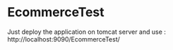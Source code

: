 # EcommerceTest

Just deploy the application on tomcat server and use : http://localhost:9090/EcommerceTest/

